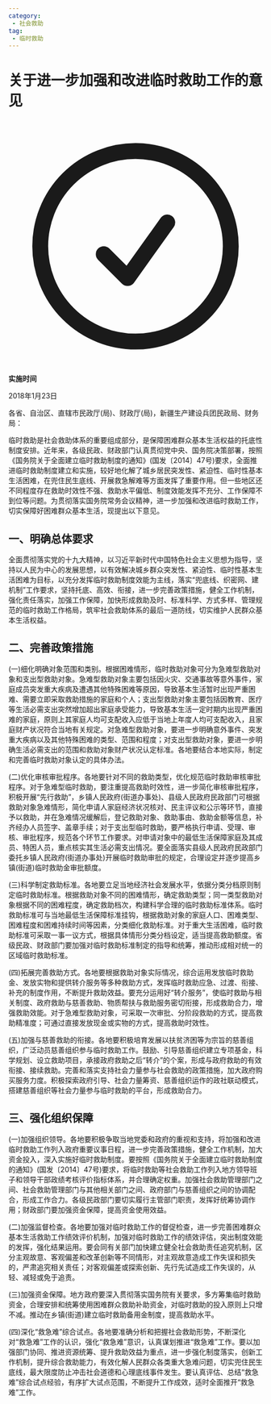 ```yaml
---
category: 
 - 社会救助
tag:
 - 临时救助
---
```


# 关于进一步加强和改进临时救助工作的意见

<div role="alert" class="rounded-md border border-gray-300 bg-white p-4 shadow-sm mt-6">   <div class="flex items-start gap-4">     <svg       xmlns="http://www.w3.org/2000/svg"       fill="none"       viewBox="0 0 24 24"       stroke-width="1.5"       stroke="currentColor"       class="size-6 text-green-600"     >       <path         stroke-linecap="round"         stroke-linejoin="round"         d="M9 12.75L11.25 15 15 9.75M21 12a9 9 0 11-18 0 9 9 0 0118 0z"       />     </svg>      <div class="flex-1">       <strong class="font-medium text-gray-900"> 实施时间 </strong>        <p class="mt-0.5 text-sm text-gray-700">2018年1月23日</p>     </div>  </div> </div>

各省、自治区、直辖市民政厅(局)、财政厅(局)，新疆生产建设兵团民政局、财务局：

临时救助是社会救助体系的重要组成部分，是保障困难群众基本生活权益的托底性制度安排。近年来，各级民政、财政部门认真贯彻党中央、国务院决策部署，按照《国务院关于全面建立临时救助制度的通知》(国发〔2014〕47号)要求，全面推进临时救助制度建立和实施，较好地化解了城乡居民突发性、紧迫性、临时性基本生活困难，在兜住民生底线、开展救急解难等方面发挥了重要作用。但一些地区还不同程度存在救助时效性不强、救助水平偏低、制度效能发挥不充分、工作保障不到位等问题。为贯彻落实国务院常务会议精神，进一步加强和改进临时救助工作，切实保障好困难群众基本生活，现提出以下意见。

## 一、明确总体要求

全面贯彻落实党的十九大精神，以习近平新时代中国特色社会主义思想为指导，坚持以人民为中心的发展思想，以有效解决城乡群众突发性、紧迫性、临时性基本生活困难为目标，以充分发挥临时救助制度效能为主线，落实“兜底线、织密网、建机制”工作要求，坚持托底、高效、衔接，进一步完善政策措施，健全工作机制，强化责任落实，加强工作保障，加快形成救助及时、标准科学、方式多样、管理规范的临时救助工作格局，筑牢社会救助体系的最后一道防线，切实维护人民群众基本生活权益。

## 二、完善政策措施

(一)细化明确对象范围和类别。根据困难情形，临时救助对象可分为急难型救助对象和支出型救助对象。急难型救助对象主要包括因火灾、交通事故等意外事件，家庭成员突发重大疾病及遭遇其他特殊困难等原因，导致基本生活暂时出现严重困难、需要立即采取救助措施的家庭和个人；支出型救助对象主要包括因教育、医疗等生活必需支出突然增加超出家庭承受能力，导致基本生活一定时期内出现严重困难的家庭，原则上其家庭人均可支配收入应低于当地上年度人均可支配收入，且家庭财产状况符合当地有关规定。对急难型救助对象，要进一步明确意外事件、突发重大疾病以及其他特殊困难的类型、范围和程度；对支出型救助对象，要进一步明确生活必需支出的范围和救助对象财产状况认定标准。各地要结合本地实际，制定和完善临时救助对象认定的具体办法。

(二)优化审核审批程序。各地要针对不同的救助类型，优化规范临时救助审核审批程序。对于急难型临时救助，要注重提高救助时效性，进一步简化审核审批程序，积极开展“先行救助”，乡镇人民政府(街道办事处)、县级人民政府民政部门可根据救助对象急难情形，简化申请人家庭经济状况核对、民主评议和公示等环节，直接予以救助，并在急难情况缓解后，登记救助对象、救助事由、救助金额等信息，补齐经办人员签字、盖章手续；对于支出型临时救助，要严格执行申请、受理、审核、审批程序，规范各个环节工作要求。对申请对象中的最低生活保障家庭及其成员、特困人员，重点核实其生活必需支出情况。要全面落实县级人民政府民政部门委托乡镇人民政府(街道办事处)开展临时救助审批的规定，合理设定并逐步提高乡镇(街道)临时救助金审批额度。

(三)科学制定救助标准。各地要立足当地经济社会发展水平，依据分类分档原则制定临时救助标准。根据救助对象不同的困难情形，确定救助类型；同一类型救助对象根据不同的困难程度，确定救助档次，构建科学合理的临时救助标准体系。临时救助标准可与当地最低生活保障标准挂钩，根据救助对象的家庭人口、困难类型、困难程度和困难持续时间等因素，分类细化救助标准。对于重大生活困难，临时救助标准可采取一事一议方式，根据具体情形分类分档设定，适当提高救助额度。省级民政、财政部门要加强对临时救助标准制定的指导和统筹，推动形成相对统一的区域临时救助标准。

(四)拓展完善救助方式。各地要根据救助对象实际情况，综合运用发放临时救助金、发放实物和提供转介服务等多种救助方式，发挥临时救助应急、过渡、衔接、补充的制度作用，不断提升救助效益。要充分运用好“转介服务”，使临时救助与相关制度、政府救助与慈善救助、物质帮扶与救助服务密切衔接，形成救助合力，增强救助效能。对于急难型救助对象，可采取一次审批、分阶段救助的方式，提高救助精准度；可通过直接发放现金或实物的方式，提高救助时效性。

(五)加强与慈善救助的衔接。各地要积极培育发展以扶贫济困等为宗旨的慈善组织，广泛动员慈善组织参与临时救助工作。鼓励、引导慈善组织建立专项基金，科学规划、设立救助项目，承接政府救助之后“转介”的个案，形成与政府救助的有效衔接、接续救助。完善和落实支持社会力量参与社会救助的政策措施，加大政府购买服务力度。积极探索政府引导、社会力量筹资、慈善组织运作的政社联动模式，搭建慈善组织等社会力量参与临时救助的平台，形成救助合力。

## 三、强化组织保障

(一)加强组织领导。各地要积极争取当地党委和政府的重视和支持，将加强和改进临时救助工作列入政府重要议事日程，进一步完善政策措施，健全工作机制，加大资金投入，深入实施好临时救助制度。要按照《国务院关于全面建立临时救助制度的通知》(国发〔2014〕47号)要求，将临时救助等社会救助工作列入地方领导班子和领导干部政绩考核评价指标体系，并合理确定权重。加强社会救助管理部门之间、社会救助管理部门与其他相关部门之间、政府部门与慈善组织之间的协调配合，形成工作合力。各级民政部门要切实履行主管部门职责，发挥好统筹协调作用；财政部门要加强资金保障，提高资金使用效益。

(二)加强监督检查。各地要加强对临时救助工作的督促检查，进一步完善困难群众基本生活救助工作绩效评价机制，加强对临时救助工作的绩效评估，突出制度效能的发挥，强化结果运用。要会同有关部门加快建立健全社会救助责任追究机制，区分主观故意、客观偏差和改革创新等不同情形，对主观故意造成工作失误和损失的，严肃追究相关责任；对客观偏差或探索创新、先行先试造成工作失误的，从轻、减轻或免于追责。

(三)加强资金保障。地方政府要深入贯彻落实国务院有关要求，多方筹集临时救助资金，合理安排和统筹使用困难群众救助补助资金，对临时救助的投入原则上只增不减。推动在乡镇(街道)建立临时救助备用金制度，提高救助水平。

(四)深化“救急难”综合试点。各地要准确分析和把握社会救助形势，不断深化对“救急难”工作的认识，强化“救急难”意识，认真谋划推进“救急难”工作。要以加强部门协同、推进资源统筹、提升救助效益为重点，进一步强化制度落实，创新工作机制，提升综合救助能力，有效化解人民群众各类重大急难问题，切实兜住民生底线，最大限度防止冲击社会道德和心理底线事件发生。要认真评估、总结“救急难”综合试点经验，有序扩大试点范围，不断提升工作成效，适时全面推开“救急难”工作。